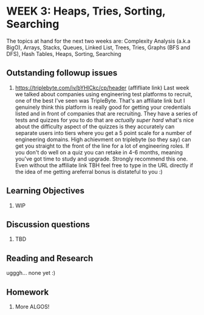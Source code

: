 # WEEK 3: Heaps, Tries, Sorting, Searching

The topics at hand for the next two weeks are: Complexity Analysis (a.k.a BigO), Arrays, Stacks, Queues, Linked List, Trees, Tries, Graphs (BFS and DFS), Hash Tables, Heaps, Sorting, Searching

## Outstanding followup issues 

1. <https://triplebyte.com/iv/bYHlCkc/cp/header> (affifliate link) Last week we talked about companies using engineering test platforms to recruit, one of the best I've seen was TripleByte. That's an affiliate link but I genuinely think this platform is really good for getting your credentials listed and in front of companies that are recruiting.  They have a series of tests and quizzes for you to do that are *actually super hard* what's nice about the difficulty aspect of the quizzes is they accurately can separate users into tiers where you get a 5 point scale for a number of engineering domains.  High achievment on triplebyte (so they say) can get you straight to the front of the line for a lot of engineering roles.  If you don't do well on a quiz you can retake in 4-6 months, meaning you've got time to study and upgrade.  Strongly recommend this one.  Even without the affiliate link TBH feel free to type in the URL directly if the idea of me getting areferral bonus is distateful to you :) 

## Learning Objectives

1. WIP

## Discussion questions

1. TBD

## Reading and Research

ugggh... none yet :)

## Homework

1. More ALGOS!
